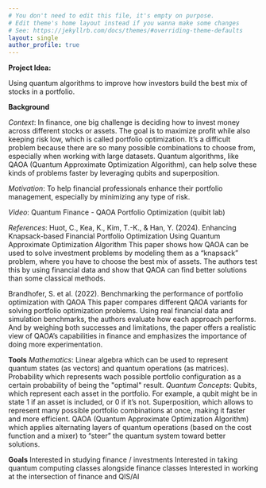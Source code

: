 ```yaml
---
# You don't need to edit this file, it's empty on purpose.
# Edit theme's home layout instead if you wanna make some changes
# See: https://jekyllrb.com/docs/themes/#overriding-theme-defaults
layout: single
author_profile: true
---
```

**Project Idea:**

Using quantum algorithms to improve how investors build the best mix of stocks in a portfolio.

**Background**

*Context*: In finance, one big challenge is deciding how to invest money across different stocks or assets. The goal is to maximize profit while also keeping risk low, which is called portfolio optimization. It’s a difficult problem because there are so many possible combinations to choose from, especially when working with large datasets. Quantum algorithms, like QAOA (Quantum Approximate Optimization Algorithm), can help solve these kinds of problems faster by leveraging qubits and superposition.

*Motivation*: To help financial professionals enhance their portfolio management, especially by minimizing any type of risk.

*Video*: Quantum Finance - QAOA Portfolio Optimization (quibit lab)

*References*: 
Huot, C., Kea, K., Kim, T.-K., & Han, Y. (2024). Enhancing Knapsack-based Financial Portfolio Optimization Using Quantum Approximate Optimization Algorithm
This paper shows how QAOA can be used to solve investment problems by modeling them as a “knapsack” problem, where you have to choose the best mix of assets. The authors test this by using financial data and show that QAOA can find better solutions than some classical methods. 

Brandhofer, S. et al. (2022). Benchmarking the performance of portfolio optimization with QAOA
This paper compares different QAOA variants for solving portfolio optimization problems. Using real financial data and simulation benchmarks, the authors evaluate how each approach performs. And by weighing both successes and limitations, the paper offers a realistic view of QAOA’s capabilities in finance and emphasizes the importance of doing more experimentation.

**Tools**
*Mathematics*: 
Linear algebra which can be used to represent quantum states (as vectors) and quantum operations (as matrices). 
Probability which represents  wach possible portfolio configuration as a certain probability of being the "optimal" result.
*Quantum Concepts*: 
Qubits, which represent each asset in the portfolio. For example, a qubit might be in state 1 if an asset is included, or 0 if it’s not.
Superposition, which allows to represent many possible portfolio combinations at once, making it faster and more efficient.
QAOA (Quantum Approximate Optimization Algorithm) which  applies alternating layers of quantum operations (based on the cost function and a mixer) to “steer” the quantum system toward better solutions.

**Goals**
Interested in studying finance / investments
Interested in taking quantum computing classes alongside finance classes
Interested in working at the intersection of finance and QIS/AI


 
